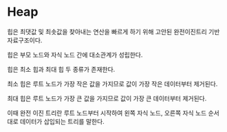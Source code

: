 # Heap

힙은 최댓값 및 최솟값을 찾아내는 연산을 빠르게 하기 위해 고안된 완전이진트리 기반 자료구조이다.

힙은 부모 노드와 자식 노드 간에 대소관계가 성립한다.

힙은 최소 힙과 최대 힙 두 종류가 존재한다.

최소 힙은 루트 노드가 가장 작은 값을 가지므로 값이 가장 작은 데이터부터 제거된다.

최대 힙은 루트 노드가 가장 큰 값을 가지므로 값이 가장 큰 데이터부터 제거된다.

이때 완전 이진 트리란 루트 노드부터 시작하여 왼쪽 자식 노드, 오른쪽 자식 노드 순서대로 데이터가 삽입되는 트리를 말한다.
